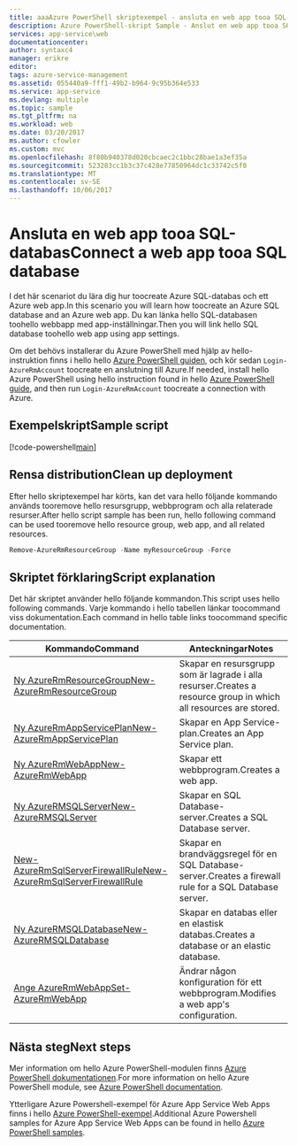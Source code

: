 ```yaml
---
title: aaaAzure PowerShell skriptexempel - ansluta en web app tooa SQL-databas | Microsoft Docs
description: Azure PowerShell-skript Sample - Anslut en web app tooa SQL-databas
services: app-service\web
documentationcenter: 
author: syntaxc4
manager: erikre
editor: 
tags: azure-service-management
ms.assetid: 055440a9-fff1-49b2-b964-9c95b364e533
ms.service: app-service
ms.devlang: multiple
ms.topic: sample
ms.tgt_pltfrm: na
ms.workload: web
ms.date: 03/20/2017
ms.author: cfowler
ms.custom: mvc
ms.openlocfilehash: 8f80b940378d020cbcaec2c1bbc28bae1a3ef35a
ms.sourcegitcommit: 523283cc1b3c37c428e77850964dc1c33742c5f0
ms.translationtype: MT
ms.contentlocale: sv-SE
ms.lasthandoff: 10/06/2017
---
```

# <a name="connect-a-web-app-tooa-sql-database"></a><span data-ttu-id="d4969-103">Ansluta en web app tooa SQL-databas</span><span class="sxs-lookup"><span data-stu-id="d4969-103">Connect a web app tooa SQL database</span></span>

<span data-ttu-id="d4969-104">I det här scenariot du lära dig hur toocreate Azure SQL-databas och ett Azure web app.</span><span class="sxs-lookup"><span data-stu-id="d4969-104">In this scenario you will learn how toocreate an Azure SQL database and an Azure web app.</span></span> <span data-ttu-id="d4969-105">Du kan länka hello SQL-databasen toohello webbapp med app-inställningar.</span><span class="sxs-lookup"><span data-stu-id="d4969-105">Then you will link hello SQL database toohello web app using app settings.</span></span>

<span data-ttu-id="d4969-106">Om det behövs installerar du Azure PowerShell med hjälp av hello-instruktion finns i hello hello [Azure PowerShell guiden](/powershell/azure/overview), och kör sedan `Login-AzureRmAccount` toocreate en anslutning till Azure.</span><span class="sxs-lookup"><span data-stu-id="d4969-106">If needed, install hello Azure PowerShell using hello instruction found in hello [Azure PowerShell guide](/powershell/azure/overview), and then run `Login-AzureRmAccount` toocreate a connection with Azure.</span></span>

## <a name="sample-script"></a><span data-ttu-id="d4969-107">Exempelskript</span><span class="sxs-lookup"><span data-stu-id="d4969-107">Sample script</span></span>

[!code-powershell[main](../../../powershell_scripts/app-service/connect-to-sql/connect-to-sql.ps1?highlight=13 "Connect a web app tooa SQL database")]

## <a name="clean-up-deployment"></a><span data-ttu-id="d4969-108">Rensa distribution</span><span class="sxs-lookup"><span data-stu-id="d4969-108">Clean up deployment</span></span> 

<span data-ttu-id="d4969-109">Efter hello skriptexempel har körts, kan det vara hello följande kommando används tooremove hello resursgrupp, webbprogram och alla relaterade resurser.</span><span class="sxs-lookup"><span data-stu-id="d4969-109">After hello script sample has been run, hello following command can be used tooremove hello resource group, web app, and all related resources.</span></span>

```powershell
Remove-AzureRmResourceGroup -Name myResourceGroup -Force
```

## <a name="script-explanation"></a><span data-ttu-id="d4969-110">Skriptet förklaring</span><span class="sxs-lookup"><span data-stu-id="d4969-110">Script explanation</span></span>

<span data-ttu-id="d4969-111">Det här skriptet använder hello följande kommandon.</span><span class="sxs-lookup"><span data-stu-id="d4969-111">This script uses hello following commands.</span></span> <span data-ttu-id="d4969-112">Varje kommando i hello tabellen länkar toocommand viss dokumentation.</span><span class="sxs-lookup"><span data-stu-id="d4969-112">Each command in hello table links toocommand specific documentation.</span></span>

| <span data-ttu-id="d4969-113">Kommando</span><span class="sxs-lookup"><span data-stu-id="d4969-113">Command</span></span> | <span data-ttu-id="d4969-114">Anteckningar</span><span class="sxs-lookup"><span data-stu-id="d4969-114">Notes</span></span> |
|---|---|
| [<span data-ttu-id="d4969-115">Ny AzureRmResourceGroup</span><span class="sxs-lookup"><span data-stu-id="d4969-115">New-AzureRmResourceGroup</span></span>](/powershell/module/azurerm.resources/new-azurermresourcegroup) | <span data-ttu-id="d4969-116">Skapar en resursgrupp som är lagrade i alla resurser.</span><span class="sxs-lookup"><span data-stu-id="d4969-116">Creates a resource group in which all resources are stored.</span></span> |
| [<span data-ttu-id="d4969-117">Ny AzureRmAppServicePlan</span><span class="sxs-lookup"><span data-stu-id="d4969-117">New-AzureRmAppServicePlan</span></span>](/powershell/module/azurerm.websites/new-azurermappserviceplan) | <span data-ttu-id="d4969-118">Skapar en App Service-plan.</span><span class="sxs-lookup"><span data-stu-id="d4969-118">Creates an App Service plan.</span></span> |
| [<span data-ttu-id="d4969-119">Ny AzureRmWebApp</span><span class="sxs-lookup"><span data-stu-id="d4969-119">New-AzureRmWebApp</span></span>](/powershell/module/azurerm.websites/new-azurermwebapp) | <span data-ttu-id="d4969-120">Skapar ett webbprogram.</span><span class="sxs-lookup"><span data-stu-id="d4969-120">Creates a web app.</span></span> |
| [<span data-ttu-id="d4969-121">Ny AzureRMSQLServer</span><span class="sxs-lookup"><span data-stu-id="d4969-121">New-AzureRMSQLServer</span></span>](/powershell/module/azurerm.sql/new-azurermsqlserver) | <span data-ttu-id="d4969-122">Skapar en SQL Database-server.</span><span class="sxs-lookup"><span data-stu-id="d4969-122">Creates a SQL Database server.</span></span> |
| [<span data-ttu-id="d4969-123">New-AzureRmSqlServerFirewallRule</span><span class="sxs-lookup"><span data-stu-id="d4969-123">New-AzureRmSqlServerFirewallRule</span></span>](/powershell/module/azurerm.sql/new-azurermsqlserverfirewallrule) | <span data-ttu-id="d4969-124">Skapar en brandväggsregel för en SQL Database-server.</span><span class="sxs-lookup"><span data-stu-id="d4969-124">Creates a firewall rule for a SQL Database server.</span></span> |
| [<span data-ttu-id="d4969-125">Ny AzureRMSQLDatabase</span><span class="sxs-lookup"><span data-stu-id="d4969-125">New-AzureRMSQLDatabase</span></span>](/powershell/module/azurerm.sql/new-azurermsqldatabase) | <span data-ttu-id="d4969-126">Skapar en databas eller en elastisk databas.</span><span class="sxs-lookup"><span data-stu-id="d4969-126">Creates a database or an elastic database.</span></span> |
| [<span data-ttu-id="d4969-127">Ange AzureRmWebApp</span><span class="sxs-lookup"><span data-stu-id="d4969-127">Set-AzureRmWebApp</span></span>](/powershell/module/azurerm.websites/set-azurermwebapp) | <span data-ttu-id="d4969-128">Ändrar någon konfiguration för ett webbprogram.</span><span class="sxs-lookup"><span data-stu-id="d4969-128">Modifies a web app's configuration.</span></span> |

## <a name="next-steps"></a><span data-ttu-id="d4969-129">Nästa steg</span><span class="sxs-lookup"><span data-stu-id="d4969-129">Next steps</span></span>

<span data-ttu-id="d4969-130">Mer information om hello Azure PowerShell-modulen finns [Azure PowerShell dokumentationen](/powershell/azure/overview).</span><span class="sxs-lookup"><span data-stu-id="d4969-130">For more information on hello Azure PowerShell module, see [Azure PowerShell documentation](/powershell/azure/overview).</span></span>

<span data-ttu-id="d4969-131">Ytterligare Azure Powershell-exempel för Azure App Service Web Apps finns i hello [Azure PowerShell-exempel](../app-service-powershell-samples.md).</span><span class="sxs-lookup"><span data-stu-id="d4969-131">Additional Azure Powershell samples for Azure App Service Web Apps can be found in hello [Azure PowerShell samples](../app-service-powershell-samples.md).</span></span>
